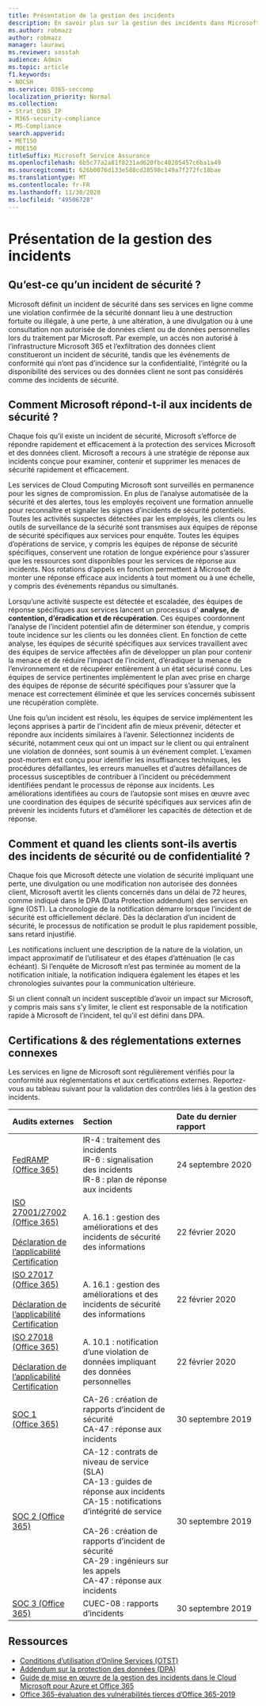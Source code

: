 ```yaml
---
title: Présentation de la gestion des incidents
description: En savoir plus sur la gestion des incidents dans Microsoft 365
ms.author: robmazz
author: robmazz
manager: laurawi
ms.reviewer: sosstah
audience: Admin
ms.topic: article
f1.keywords:
- NOCSH
ms.service: O365-seccomp
localization_priority: Normal
ms.collection:
- Strat_O365_IP
- M365-security-compliance
- MS-Compliance
search.appverid:
- MET150
- MOE150
titleSuffix: Microsoft Service Assurance
ms.openlocfilehash: 6b5c77a2a81f8231ad620fbc40205457c6ba1a49
ms.sourcegitcommit: 626b0076d133e588cd28598c149a7f272fc18bae
ms.translationtype: MT
ms.contentlocale: fr-FR
ms.lasthandoff: 11/30/2020
ms.locfileid: "49506728"
---
```

# <a name="incident-management-overview"></a>Présentation de la gestion des incidents

## <a name="what-is-a-security-incident"></a>Qu’est-ce qu’un incident de sécurité ?

Microsoft définit un incident de sécurité dans ses services en ligne comme une violation confirmée de la sécurité donnant lieu à une destruction fortuite ou illégale, à une perte, à une altération, à une divulgation ou à une consultation non autorisée de données client ou de données personnelles lors du traitement par Microsoft. Par exemple, un accès non autorisé à l’infrastructure Microsoft 365 et l’exfiltration des données client constitueront un incident de sécurité, tandis que les événements de conformité qui n’ont pas d’incidence sur la confidentialité, l’intégrité ou la disponibilité des services ou des données client ne sont pas considérés comme des incidents de sécurité.

## <a name="how-does-microsoft-respond-to-security-incidents"></a>Comment Microsoft répond-t-il aux incidents de sécurité ?

Chaque fois qu’il existe un incident de sécurité, Microsoft s’efforce de répondre rapidement et efficacement à la protection des services Microsoft et des données client. Microsoft a recours à une stratégie de réponse aux incidents conçue pour examiner, contenir et supprimer les menaces de sécurité rapidement et efficacement.

Les services de Cloud Computing Microsoft sont surveillés en permanence pour les signes de compromission. En plus de l’analyse automatisée de la sécurité et des alertes, tous les employés reçoivent une formation annuelle pour reconnaître et signaler les signes d’incidents de sécurité potentiels. Toutes les activités suspectes détectées par les employés, les clients ou les outils de surveillance de la sécurité sont transmises aux équipes de réponse de sécurité spécifiques aux services pour enquête. Toutes les équipes d’opérations de service, y compris les équipes de réponse de sécurité spécifiques, conservent une rotation de longue expérience pour s’assurer que les ressources sont disponibles pour les services de réponse aux incidents. Nos rotations d’appels en fonction permettent à Microsoft de monter une réponse efficace aux incidents à tout moment ou à une échelle, y compris des événements répandus ou simultanés.

Lorsqu’une activité suspecte est détectée et escaladée, des équipes de réponse spécifiques aux services lancent un processus d' **analyse, de contention, d’éradication et de récupération**. Ces équipes coordonnent l’analyse de l’incident potentiel afin de déterminer son étendue, y compris toute incidence sur les clients ou les données client. En fonction de cette analyse, les équipes de sécurité spécifiques aux services travaillent avec des équipes de service affectées afin de développer un plan pour contenir la menace et de réduire l’impact de l’incident, d’éradiquer la menace de l’environnement et de récupérer entièrement à un état sécurisé connu. Les équipes de service pertinentes implémentent le plan avec prise en charge des équipes de réponse de sécurité spécifiques pour s’assurer que la menace est correctement éliminée et que les services concernés subissent une récupération complète.

Une fois qu’un incident est résolu, les équipes de service implémentent les leçons apprises à partir de l’incident afin de mieux prévenir, détecter et répondre aux incidents similaires à l’avenir. Sélectionnez incidents de sécurité, notamment ceux qui ont un impact sur le client ou qui entraînent une violation de données, sont soumis à un événement complet. L’examen post-mortem est conçu pour identifier les insuffisances techniques, les procédures défaillantes, les erreurs manuelles et d’autres défaillances de processus susceptibles de contribuer à l’incident ou précédemment identifiées pendant le processus de réponse aux incidents. Les améliorations identifiées au cours de l’autopsie sont mises en œuvre avec une coordination des équipes de sécurité spécifiques aux services afin de prévenir les incidents futurs et d’améliorer les capacités de détection et de réponse.

## <a name="how-and-when-are-customers-notified-of-security-or-privacy-incidents"></a>Comment et quand les clients sont-ils avertis des incidents de sécurité ou de confidentialité ?

Chaque fois que Microsoft détecte une violation de sécurité impliquant une perte, une divulgation ou une modification non autorisée des données client, Microsoft avertit les clients concernés dans un délai de 72 heures, comme indiqué dans le DPA (Data Protection addendum) des services en ligne (OST). La chronologie de la notification démarre lorsque l’incident de sécurité est officiellement déclaré. Dès la déclaration d’un incident de sécurité, le processus de notification se produit le plus rapidement possible, sans retard injustifié.

Les notifications incluent une description de la nature de la violation, un impact approximatif de l’utilisateur et des étapes d’atténuation (le cas échéant). Si l’enquête de Microsoft n’est pas terminée au moment de la notification initiale, la notification indiquera également les étapes et les chronologies suivantes pour la communication ultérieure.

Si un client connaît un incident susceptible d’avoir un impact sur Microsoft, y compris mais sans s’y limiter, le client est responsable de la notification rapide à Microsoft de l’incident, tel qu’il est défini dans DPA.

## <a name="related-external-regulations--certifications"></a>Certifications & des réglementations externes connexes

Les services en ligne de Microsoft sont régulièrement vérifiés pour la conformité aux réglementations et aux certifications externes. Reportez-vous au tableau suivant pour la validation des contrôles liés à la gestion des incidents.

| **Audits externes** | **Section** | **Date du dernier rapport** |
|:--------------------|:------------|:-----------------------|
| [FedRAMP (Office 365)](https://compliance.microsoft.com/compliancemanager) | IR-4 : traitement des incidents <br> IR-6 : signalisation des incidents <br> IR-8 : plan de réponse aux incidents | 24 septembre 2020 |
| [ISO 27001/27002 (Office 365)](https://servicetrust.microsoft.com/ViewPage/MSComplianceGuideV3?command=Download&downloadType=Document&downloadId=d7864d4f-e053-4cc4-a964-fa526d07c3be&tab=7027ead0-3d6b-11e9-b9e1-290b1eb4cdeb&docTab=7027ead0-3d6b-11e9-b9e1-290b1eb4cdeb_ISO_Reports) <br><br> [Déclaration de l’applicabilité](https://servicetrust.microsoft.com/ViewPage/MSComplianceGuide?command=Download&downloadType=Document&downloadId=8ee1e46b-2ada-4e7b-bb7d-4c55a8cb6fcd&docTab=4ce99610-c9c0-11e7-8c2c-f908a777fa4d_ISO_Reports) <br> [Certification](https://servicetrust.microsoft.com/ViewPage/MSComplianceGuideV3?command=Download&downloadType=Document&downloadId=1e84a14a-2468-45ac-9412-5e53250d57ec&tab=7027ead0-3d6b-11e9-b9e1-290b1eb4cdeb&docTab=7027ead0-3d6b-11e9-b9e1-290b1eb4cdeb_ISO_Reports) | A. 16.1 : gestion des améliorations et des incidents de sécurité des informations | 22 février 2020 |
| [ISO 27017 (Office 365)](https://servicetrust.microsoft.com/ViewPage/MSComplianceGuideV3?command=Download&downloadType=Document&downloadId=d7864d4f-e053-4cc4-a964-fa526d07c3be&tab=7027ead0-3d6b-11e9-b9e1-290b1eb4cdeb&docTab=7027ead0-3d6b-11e9-b9e1-290b1eb4cdeb_ISO_Reports) <br><br> [Déclaration de l’applicabilité](https://servicetrust.microsoft.com/ViewPage/MSComplianceGuide?command=Download&downloadType=Document&downloadId=8ee1e46b-2ada-4e7b-bb7d-4c55a8cb6fcd&docTab=4ce99610-c9c0-11e7-8c2c-f908a777fa4d_ISO_Reports) <br> [Certification](https://servicetrust.microsoft.com/ViewPage/MSComplianceGuideV3?command=Download&downloadType=Document&downloadId=70de0999-5451-43a3-9ef4-761e8fbfb1a3&tab=7027ead0-3d6b-11e9-b9e1-290b1eb4cdeb&docTab=7027ead0-3d6b-11e9-b9e1-290b1eb4cdeb_ISO_Reports) | A. 16.1 : gestion des améliorations et des incidents de sécurité des informations | 22 février 2020 |
| [ISO 27018 (Office 365)](https://servicetrust.microsoft.com/ViewPage/MSComplianceGuideV3?command=Download&downloadType=Document&downloadId=d7864d4f-e053-4cc4-a964-fa526d07c3be&tab=7027ead0-3d6b-11e9-b9e1-290b1eb4cdeb&docTab=7027ead0-3d6b-11e9-b9e1-290b1eb4cdeb_ISO_Reports) <br><br> [Déclaration de l’applicabilité](https://servicetrust.microsoft.com/ViewPage/MSComplianceGuide?command=Download&downloadType=Document&downloadId=8ee1e46b-2ada-4e7b-bb7d-4c55a8cb6fcd&docTab=4ce99610-c9c0-11e7-8c2c-f908a777fa4d_ISO_Reports) <br> [Certification](https://servicetrust.microsoft.com/ViewPage/MSComplianceGuideV3?command=Download&downloadType=Document&downloadId=43e89534-f48d-42ea-a7a7-3523ff516036&tab=7027ead0-3d6b-11e9-b9e1-290b1eb4cdeb&docTab=7027ead0-3d6b-11e9-b9e1-290b1eb4cdeb_ISO_Reports) | A. 10.1 : notification d’une violation de données impliquant des données personnelles  | 22 février 2020 |
| [SOC 1 (Office 365)](https://servicetrust.microsoft.com/ViewPage/MSComplianceGuideV3?command=Download&downloadType=Document&downloadId=b07c0f7b-6bd5-4544-8255-7a5f14bf914a&tab=7027ead0-3d6b-11e9-b9e1-290b1eb4cdeb&docTab=7027ead0-3d6b-11e9-b9e1-290b1eb4cdeb_SOC_/_SSAE_16_Reports) | CA-26 : création de rapports d’incident de sécurité <br> CA-47 : réponse aux incidents | 30 septembre 2019 |
| [SOC 2 (Office 365)](https://servicetrust.microsoft.com/ViewPage/MSComplianceGuideV3?command=Download&downloadType=Document&downloadId=fa062990-e758-4ddc-ace3-7fb21a301d09&tab=7027ead0-3d6b-11e9-b9e1-290b1eb4cdeb&docTab=7027ead0-3d6b-11e9-b9e1-290b1eb4cdeb_SOC_/_SSAE_16_Rep-11e9-b9e1-290b1eb4cdeb_SOC_/_SSAE_16_Reports) | CA-12 : contrats de niveau de service (SLA) <br> CA-13 : guides de réponse aux incidents <br> CA-15 : notifications d’intégrité de service  <br>  <br> CA-26 : création de rapports d’incident de sécurité <br> CA-29 : ingénieurs sur les appels <br> CA-47 : réponse aux incidents | 30 septembre 2019 |
| [SOC 3 (Office 365)](https://servicetrust.microsoft.com/ViewPage/MSComplianceGuideV3?command=Download&downloadType=Document&downloadId=9df8b99b-96ce-49a9-bff4-268031dcc9a6&tab=7027ead0-3d6b-11e9-b9e1-290b1eb4cdeb&docTab=7027ead0-3d6b-11e9-b9e1-290b1eb4cdeb_SOC_/_SSAE_16_Reports) | CUEC-08 : rapports d’incidents  | 30 septembre 2019  |

## <a name="resources"></a>Ressources

- [Conditions d’utilisation d’Online Services (OTST)](https://www.microsoft.com/licensing/product-licensing/products)
- [Addendum sur la protection des données (DPA)](https://www.microsoft.com/licensing/product-licensing/products)
- [Guide de mise en œuvre de la gestion des incidents dans le Cloud Microsoft pour Azure et Office 365](https://servicetrust.microsoft.com/ViewPage/TrustDocumentsV3?command=Download&downloadType=Document&downloadId=a8a7cb87-9710-4d09-8748-0835b6754e95&tab=7f51cb60-3d6c-11e9-b2af-7bb9f5d2d913&docTab=7f51cb60-3d6c-11e9-b2af-7bb9f5d2d913_FAQ_and_White_Papers)
- [Office 365-évaluation des vulnérabilités tierces d’Office 365-2019](https://servicetrust.microsoft.com/ViewPage/TrustDocumentsV3?command=Download&downloadType=Document&downloadId=e85e478f-2491-435d-9c1b-2f0ad7ca8e56&tab=7f51cb60-3d6c-11e9-b2af-7bb9f5d2d913&docTab=7f51cb60-3d6c-11e9-b2af-7bb9f5d2d913_Pen_Test_and_Security_Assessments)

